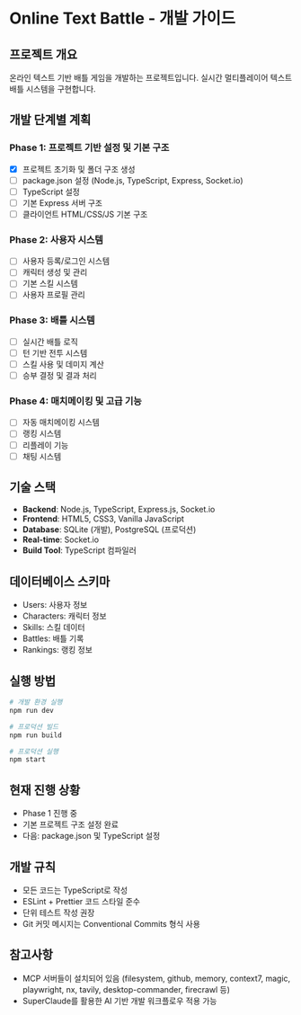 # Online Text Battle - 개발 가이드

## 프로젝트 개요
온라인 텍스트 기반 배틀 게임을 개발하는 프로젝트입니다. 실시간 멀티플레이어 텍스트 배틀 시스템을 구현합니다.

## 개발 단계별 계획

### Phase 1: 프로젝트 기반 설정 및 기본 구조
- [x] 프로젝트 초기화 및 폴더 구조 생성
- [ ] package.json 설정 (Node.js, TypeScript, Express, Socket.io)
- [ ] TypeScript 설정
- [ ] 기본 Express 서버 구조
- [ ] 클라이언트 HTML/CSS/JS 기본 구조

### Phase 2: 사용자 시스템
- [ ] 사용자 등록/로그인 시스템
- [ ] 캐릭터 생성 및 관리
- [ ] 기본 스킬 시스템
- [ ] 사용자 프로필 관리

### Phase 3: 배틀 시스템
- [ ] 실시간 배틀 로직
- [ ] 턴 기반 전투 시스템
- [ ] 스킬 사용 및 데미지 계산
- [ ] 승부 결정 및 결과 처리

### Phase 4: 매치메이킹 및 고급 기능
- [ ] 자동 매치메이킹 시스템
- [ ] 랭킹 시스템
- [ ] 리플레이 기능
- [ ] 채팅 시스템

## 기술 스택
- **Backend**: Node.js, TypeScript, Express.js, Socket.io
- **Frontend**: HTML5, CSS3, Vanilla JavaScript
- **Database**: SQLite (개발), PostgreSQL (프로덕션)
- **Real-time**: Socket.io
- **Build Tool**: TypeScript 컴파일러

## 데이터베이스 스키마
- Users: 사용자 정보
- Characters: 캐릭터 정보
- Skills: 스킬 데이터
- Battles: 배틀 기록
- Rankings: 랭킹 정보

## 실행 방법
```bash
# 개발 환경 실행
npm run dev

# 프로덕션 빌드
npm run build

# 프로덕션 실행
npm start
```

## 현재 진행 상황
- Phase 1 진행 중
- 기본 프로젝트 구조 설정 완료
- 다음: package.json 및 TypeScript 설정

## 개발 규칙
- 모든 코드는 TypeScript로 작성
- ESLint + Prettier 코드 스타일 준수
- 단위 테스트 작성 권장
- Git 커밋 메시지는 Conventional Commits 형식 사용

## 참고사항
- MCP 서버들이 설치되어 있음 (filesystem, github, memory, context7, magic, playwright, nx, tavily, desktop-commander, firecrawl 등)
- SuperClaude를 활용한 AI 기반 개발 워크플로우 적용 가능
